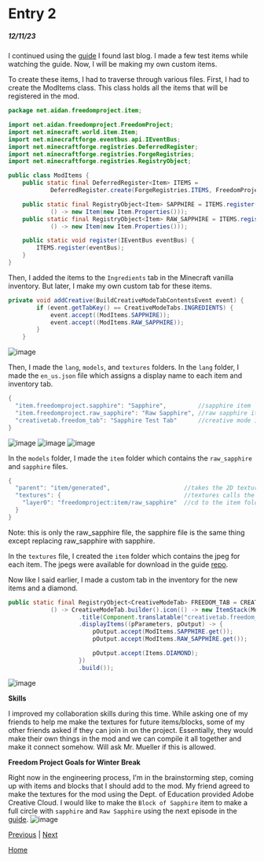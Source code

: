 # Entry 2
##### 12/11/23

I continued using the [guide](https://www.youtube.com/watch?v=o6Xbp2dTEGA&t=3s) I found last blog. I made a few test items while watching the guide. Now, I will be making my own custom items.

To create these items, I had to traverse through various files. 
First, I had to create the ModItems class. This class holds all the items that will be registered in the mod. 
```java
package net.aidan.freedomproject.item;

import net.aidan.freedomproject.FreedomProject;
import net.minecraft.world.item.Item;
import net.minecraftforge.eventbus.api.IEventBus;
import net.minecraftforge.registries.DeferredRegister;
import net.minecraftforge.registries.ForgeRegistries;
import net.minecraftforge.registries.RegistryObject;

public class ModItems {
    public static final DeferredRegister<Item> ITEMS =
            DeferredRegister.create(ForgeRegistries.ITEMS, FreedomProject.MOD_ID);

    public static final RegistryObject<Item> SAPPHIRE = ITEMS.register("sapphire",
            () -> new Item(new Item.Properties()));
    public static final RegistryObject<Item> RAW_SAPPHIRE = ITEMS.register("raw_sapphire",
            () -> new Item(new Item.Properties()));

    public static void register(IEventBus eventBus) {
        ITEMS.register(eventBus);
    }
}
```

Then, I added the items to the `Ingredients` tab in the Minecraft vanilla inventory. But later, I make my own custom tab for these items.
```java
private void addCreative(BuildCreativeModeTabContentsEvent event) {
        if (event.getTabKey() == CreativeModeTabs.INGREDIENTS) {
            event.accept((ModItems.SAPPHIRE));
            event.accept((ModItems.RAW_SAPPHIRE));
        }
    }
```
![image](https://github.com/aidanc1266/apcsa-freedom-project/assets/145048443/3e06f0a0-4b92-4527-a3d2-9d29d40ebd0c)

Then, I made the `lang`, `models`, and `textures` folders.
In the `lang` folder, I made the `en_us.json` file which assigns a display name to each item and inventory tab.
```java
{
  "item.freedomproject.sapphire": "Sapphire",         //sapphire item
  "item.freedomproject.raw_sapphire": "Raw Sapphire", //raw sapphire item
  "creativetab.freedom_tab": "Sapphire Test Tab"      //creative mode inventory tab
}
```
![image](https://github.com/aidanc1266/apcsa-freedom-project/assets/145048443/0b827984-97a0-4da9-b6c7-85d280220419) ![image](https://github.com/aidanc1266/apcsa-freedom-project/assets/145048443/155ed53f-b207-45ae-8d79-6e6d01e862d0) ![image](https://github.com/aidanc1266/apcsa-freedom-project/assets/145048443/6367be5d-6d32-4577-8936-5238d05ad8f2)

In the `models` folder, I made the `item` folder which contains the `raw_sapphire` and `sapphire` files. 
```java
{
  "parent": "item/generated",                     //takes the 2D texture and gives it depth so it has a 3D model
  "textures": {                                   //textures calls the textures folder (see next part) for the item
    "layer0": "freedomproject:item/raw_sapphire"  //cd to the item folder (see next part) which contains the jpeg of the item
  }
}
```
Note: this is only the raw_sapphire file, the sapphire file is the same thing except replacing raw_sapphire with sapphire.

In the `textures` file, I created the `item` folder which contains the jpeg for each item. The jpegs were available for download in the guide [repo](https://github.com/Tutorials-By-Kaupenjoe/Forge-Tutorial-1.20.X/tree/2-customItems).

Now like I said earlier, I made a custom tab in the inventory for the new items and a diamond.
```java
public static final RegistryObject<CreativeModeTab> FREEDOM_TAB = CREATIVE_MODE_TABS.register("freedom_tab",
            () -> CreativeModeTab.builder().icon(() -> new ItemStack(ModItems.SAPPHIRE.get()))
                    .title(Component.translatable("creativetab.freedom_tab"))
                    .displayItems((pParameters, pOutput) -> {
                        pOutput.accept(ModItems.SAPPHIRE.get());
                        pOutput.accept(ModItems.RAW_SAPPHIRE.get());

                        pOutput.accept(Items.DIAMOND);
                    })
                    .build());
```
![image](https://github.com/aidanc1266/apcsa-freedom-project/assets/145048443/6367be5d-6d32-4577-8936-5238d05ad8f2)

**Skills**

I improved my collaboration skills during this time. While asking one of my friends to help me make the textures for future items/blocks, some of my other friends asked if they can join in on the project. Essentially, they would make their own things in the mod and we can compile it all together and make it connect somehow. Will ask Mr. Mueller if this is allowed.

**Freedom Project Goals for Winter Break**

Right now in the engineering process, I'm in the brainstorming step, coming up with items and blocks that I should add to the mod. My friend agreed to make the textures for the mod using the Dept. of Education provided Adobe Creative Cloud. I would like to make the `Block of Sapphire` item to make a full circle with `sapphire` and `Raw Sapphire` using the next episode in the [guide](https://www.youtube.com/watch?v=C_VO6tD6Y1g).
![image](https://github.com/aidanc1266/apcsa-freedom-project/assets/145048443/d6c87891-6f9d-4f8f-b938-c1212c495cc3)


[Previous](entry01.md) | [Next](entry03.md)

[Home](../README.md)
